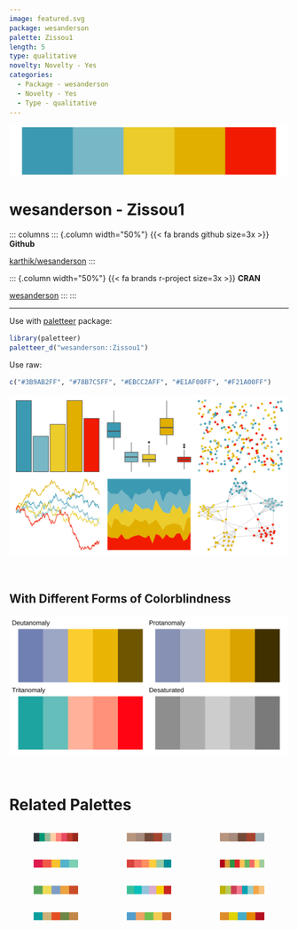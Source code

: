 ```yaml
---
image: featured.svg
package: wesanderson
palette: Zissou1
length: 5
type: qualitative
novelty: Novelty - Yes
categories:
  - Package - wesanderson
  - Novelty - Yes
  - Type - qualitative
---
```


![](featured.svg)

# wesanderson - Zissou1 

::: columns
::: {.column width="50%"}
{{< fa brands github size=3x >}}
**Github**

[karthik/wesanderson](https://github.com/karthik/wesanderson)
:::

::: {.column width="50%"}
{{< fa brands r-project size=3x >}}
**CRAN**

[wesanderson](https://CRAN.R-project.org/package=wesanderson)
:::
:::

<hr> 

Use with [paletteer](https://emilhvitfeldt.github.io/paletteer/) package:

```r
library(paletteer)
paletteer_d("wesanderson::Zissou1")
```

Use raw:

```r
c("#3B9AB2FF", "#78B7C5FF", "#EBCC2AFF", "#E1AF00FF", "#F21A00FF")
``` 

![](examples.png) 

  <br>
  
  ## With Different Forms of Colorblindness
  
  ![](colorblind.svg) 

<br>

# Related Palettes

<div class="list" style="display: grid; grid-template-columns: auto auto auto;"> <figure class="figure">
<a href="../../awtools/a_palette/"> <img src="../../awtools/a_palette/featured.svg" style="width: 100%;" class="figure-img"></a>
</figure> <figure class="figure">
<a href="../../ButterflyColors/hamadryas_feronia/"> <img src="../../ButterflyColors/hamadryas_feronia/featured.svg" style="width: 100%;" class="figure-img"></a>
</figure> <figure class="figure">
<a href="../../ButterflyColors/hamadryas_feronia/"> <img src="../../ButterflyColors/hamadryas_feronia/featured.svg" style="width: 100%;" class="figure-img"></a>
</figure> <figure class="figure">
<a href="../../PrettyCols/Lucent/"> <img src="../../PrettyCols/Lucent/featured.svg" style="width: 100%;" class="figure-img"></a>
</figure> <figure class="figure">
<a href="../../MoMAColors/ustwo/"> <img src="../../MoMAColors/ustwo/featured.svg" style="width: 100%;" class="figure-img"></a>
</figure> <figure class="figure">
<a href="../../ggthemes/Classic_Traffic_Light/"> <img src="../../ggthemes/Classic_Traffic_Light/featured.svg" style="width: 100%;" class="figure-img"></a>
</figure> <figure class="figure">
<a href="../../lisa/JackYoungerman/"> <img src="../../lisa/JackYoungerman/featured.svg" style="width: 100%;" class="figure-img"></a>
</figure> <figure class="figure">
<a href="../../waRhol/marilyn_green_62/"> <img src="../../waRhol/marilyn_green_62/featured.svg" style="width: 100%;" class="figure-img"></a>
</figure> <figure class="figure">
<a href="../../ggthemes/Summer/"> <img src="../../ggthemes/Summer/featured.svg" style="width: 100%;" class="figure-img"></a>
</figure> <figure class="figure">
<a href="../../wesanderson/AsteroidCity1/"> <img src="../../wesanderson/AsteroidCity1/featured.svg" style="width: 100%;" class="figure-img"></a>
</figure> <figure class="figure">
<a href="../../lisa/JackBush/"> <img src="../../lisa/JackBush/featured.svg" style="width: 100%;" class="figure-img"></a>
</figure> <figure class="figure">
<a href="../../wesanderson/FantasticFox1/"> <img src="../../wesanderson/FantasticFox1/featured.svg" style="width: 100%;" class="figure-img"></a>
</figure> 
</div>
